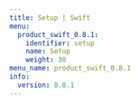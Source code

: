 ```yaml
---
title: Setup | Swift
menu:
  product_swift_0.8.1:
    identifier: setup
    name: Setup
    weight: 30
menu_name: product_swift_0.8.1
info:
  version: 0.8.1
---
```


